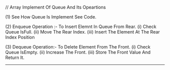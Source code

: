// Array Implement Of Queue And Its Opeartions

(1) See How Queue Is Implement See Code.

(2) Enqueue Operation :- To Insert Elemnt In Queue From Rear. 
    (i) Check Queue IsFull. 
    (ii) Move The Rear Index.
    (iii) Insert The Element At The Rear Index Position

(3) Dequeue Operation:- To Delete Element From The Front. 
    (i) Check Queue IsEmpty. 
    (ii) Increase The Front.
    (iii) Store The Front Value And Return It. 

---
